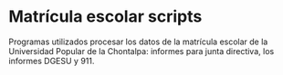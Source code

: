 # Matrícula escolar scripts
Programas utilizados procesar los datos de la matrícula escolar de la Universidad Popular de la Chontalpa: informes para junta directiva, los informes DGESU y 911.
